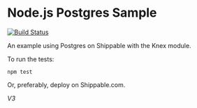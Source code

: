 Node.js Postgres Sample 
=================

[![Build Status](https://apibeta.shippable.com/projects/54e58b0e91426fd6a78debd6/badge?branchName=master)](https://appbeta.shippable.com/projects/54e58b0e91426fd6a78debd6/builds/latest)


An example using Postgres on Shippable with the Knex module.

To run the tests:

`npm test`

Or, preferably, deploy on Shippable.com.

*V3*
